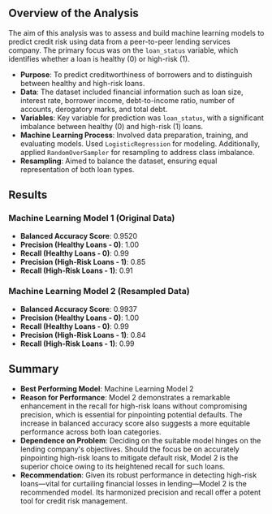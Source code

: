 

## Overview of the Analysis

The aim of this analysis was to assess and build machine learning models to predict credit risk using data from a peer-to-peer lending services company. The primary focus was on the `loan_status` variable, which identifies whether a loan is healthy (0) or high-risk (1).

- **Purpose**: To predict creditworthiness of borrowers and to distinguish between healthy and high-risk loans.
- **Data**: The dataset included financial information such as loan size, interest rate, borrower income, debt-to-income ratio, number of accounts, derogatory marks, and total debt.
- **Variables**: Key variable for prediction was `loan_status`, with a significant imbalance between healthy (0) and high-risk (1) loans.
- **Machine Learning Process**: Involved data preparation, training, and evaluating models. Used `LogisticRegression` for modeling. Additionally, applied `RandomOverSampler` for resampling to address class imbalance.
- **Resampling**: Aimed to balance the dataset, ensuring equal representation of both loan types.

## Results

### Machine Learning Model 1 (Original Data)
- **Balanced Accuracy Score**: 0.9520
- **Precision (Healthy Loans - 0)**: 1.00
- **Recall (Healthy Loans - 0)**: 0.99
- **Precision (High-Risk Loans - 1)**: 0.85
- **Recall (High-Risk Loans - 1)**: 0.91

### Machine Learning Model 2 (Resampled Data)
- **Balanced Accuracy Score**: 0.9937
- **Precision (Healthy Loans - 0)**: 1.00
- **Recall (Healthy Loans - 0)**: 0.99
- **Precision (High-Risk Loans - 1)**: 0.84
- **Recall (High-Risk Loans - 1)**: 0.99

## Summary

- **Best Performing Model**: Machine Learning Model 2
- **Reason for Performance**: Model 2 demonstrates a remarkable enhancement in the recall for high-risk loans without compromising precision, which is essential for pinpointing potential defaults. The increase in balanced accuracy score also suggests a more equitable performance across both loan categories.
- **Dependence on Problem**: Deciding on the suitable model hinges on the lending company's objectives. Should the focus be on accurately pinpointing high-risk loans to mitigate default risk, Model 2 is the superior choice owing to its heightened recall for such loans.
- **Recommendation**: Given its robust performance in detecting high-risk loans—vital for curtailing financial losses in lending—Model 2 is the recommended model. Its harmonized precision and recall offer a potent tool for credit risk management.
